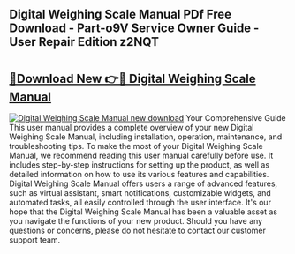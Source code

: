 ## Digital Weighing Scale Manual PDf Free Download - Part-o9V Service Owner Guide - User Repair Edition z2NQT

# <h2><a href="http://bc11925.oget.top/?id=Digital+Weighing+Scale+Manual">🔗Download New 👉🔴 Digital Weighing Scale Manual</a></h2>

[![Digital Weighing Scale Manual new download](https://i.imgur.com/5g1atiW.png)](http://bc11925.oget.top/?id=Digital+Weighing+Scale+Manual)
Your Comprehensive Guide This user manual provides a complete overview of your new Digital Weighing Scale Manual, including installation, operation, maintenance, and troubleshooting tips. To make the most of your Digital Weighing Scale Manual, we recommend reading this user manual carefully before use. It includes step-by-step instructions for setting up the product, as well as detailed information on how to use its various features and capabilities. Digital Weighing Scale Manual offers users a range of advanced features, such as virtual assistant, smart notifications, customizable widgets, and automated tasks, all easily controlled through the user interface. It's our hope that the Digital Weighing Scale Manual has been a valuable asset as you navigate the functions of your new product. Should you have any questions or concerns, please do not hesitate to contact our customer support team.
